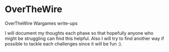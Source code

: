 # OverTheWire
OverTheWire Wargames write-ups

I will document my thoughts each phase so that hopefully anyone who might be struggling can find this helpful.
Also I will try to find another way if possible to tackle each challenges since it will be fun :).
